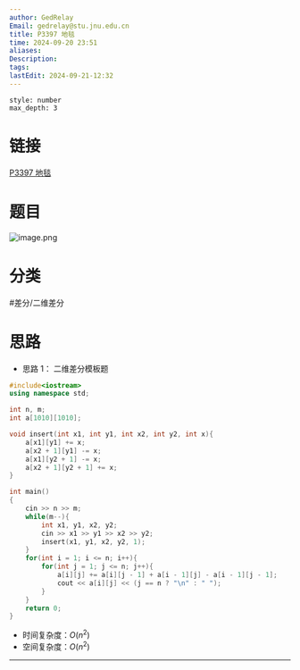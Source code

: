 ```yaml
---
author: GedRelay
Email: gedrelay@stu.jnu.edu.cn
title: P3397 地毯
time: 2024-09-20 23:51
aliases: 
Description: 
tags: 
lastEdit: 2024-09-21-12:32
---
```


```toc
style: number
max_depth: 3
```

# 链接
[P3397 地毯](https://www.luogu.com.cn/problem/P3397) 

# 题目
![image.png](https://ged-pic-bed.oss-cn-guangzhou.aliyuncs.com/img/202409202352682.png)


# 分类
#差分/二维差分 

# 思路
- 思路 1：
二维差分模板题


```cpp
#include<iostream>
using namespace std;

int n, m;
int a[1010][1010];

void insert(int x1, int y1, int x2, int y2, int x){
    a[x1][y1] += x;
    a[x2 + 1][y1] -= x;
    a[x1][y2 + 1] -= x;
    a[x2 + 1][y2 + 1] += x;
}

int main()
{
	cin >> n >> m;
	while(m--){
	    int x1, y1, x2, y2;
	    cin >> x1 >> y1 >> x2 >> y2;
	    insert(x1, y1, x2, y2, 1);
	}
	for(int i = 1; i <= n; i++){
	    for(int j = 1; j <= n; j++){
	        a[i][j] += a[i][j - 1] + a[i - 1][j] - a[i - 1][j - 1];
	        cout << a[i][j] << (j == n ? "\n" : " ");
	    }
	}
	return 0;
}
```


- 时间复杂度：${O\left( n^{2}  \right)  }$ 
- 空间复杂度：${O\left( n^{2}  \right)  }$ 


---

